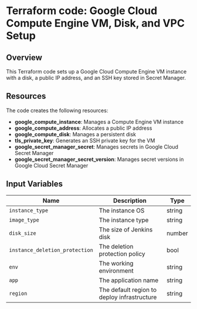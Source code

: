 # Terraform code: Google Cloud Compute Engine VM, Disk, and VPC Setup

## Overview

This Terraform code sets up a Google Cloud Compute Engine VM instance with a disk, a public IP address, and an SSH key stored in Secret Manager.

## Resources

The code creates the following resources:

- **google_compute_instance**: Manages a Compute Engine VM instance
- **google_compute_address**: Allocates a public IP address
- **google_compute_disk**: Manages a persistent disk
- **tls_private_key**: Generates an SSH private key for the VM
- **google_secret_manager_secret**: Manages secrets in Google Cloud Secret Manager
- **google_secret_manager_secret_version**: Manages secret versions in Google Cloud Secret Manager


## Input Variables

| Name                          | Description                                | Type    |
|-------------------------------|--------------------------------------------|---------|
| `instance_type`               | The instance OS                            | string  |
| `image_type`                  | The instance type                          | string  |
| `disk_size`                   | The size of Jenkins disk                   | number  |
| `instance_deletion_protection`| The deletion protection policy             | bool    |
| `env`                         | The working environment                    | string  |
| `app`                         | The application name                       | string  |
| `region`                      | The default region to deploy infrastructure| string  |